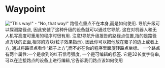 # Waypoint

!["This way!" - "No, that way!"](oredict:oc:waypoint)
路径点重点不在本身,而是如何使用. 导航升级可以探测路径点, 因此安装了这种升级的设备就可以通过它导航. 这在对机器人和无人机写高度可重用的程序时很有用.
注意!导航升级报告的路径点位置,指的是路径点方块的正面,相邻的方块(粒子效果指示). 因此你可以把他放在箱子的边上或者上方, 通过将路径点看作“箱子上方”,而不必在你的程序里面旋转路点坐标。
一个路点有两个属性:一个是收到的红石信号强度, 一个是可编辑的标签. 它是32长度字符串,可以在连接路点的设备上进行编辑,它告诉我们路点该如何使用